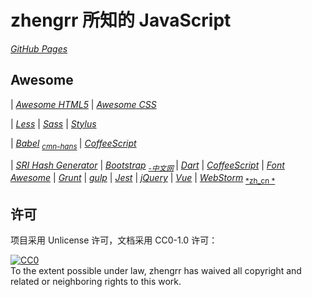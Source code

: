 # zhengrr 所知的 JavaScript

[*GitHub Pages*](https://afoolsbag.github.io/rrJavaScript/)

## Awesome

| [*Awesome HTML5*](https://github.com/diegocard/awesome-html5)
| [*Awesome CSS*](https://github.com/awesome-css-group/awesome-css)

| [*Less*](http://lesscss.org/)
| [*Sass*](https://sass-lang.com/)
| [*Stylus*](http://stylus-lang.com/)

| [*Babel*](https://babeljs.io/) <sub>
      [*cmn-hans*](https://babeljs.cn/) </sub>
| [*CoffeeScript*](https://coffeescript.org/)

| [*SRI Hash Generator*](https://www.srihash.org)
| [*Bootstrap*](https://getbootstrap.com/) <sub>
      [*-中文网*](http://www.bootcss.com/) </sub>
| [*Dart*](https://dartlang.org/)
| [*CoffeeScript*](https://coffeescript.org/)
| [*Font Awesome*](https://fontawesome.com/)
| [*Grunt*](https://gruntjs.com/)
| [*gulp*](https://gulpjs.com/)
| [*Jest*](https://jestjs.io/)
| [*jQuery*](https://jquery.com/)
| [*Vue*](https://vuejs.org/)
| [*WebStorm*](https://jetbrains.com/webstorm/) <sub>
      [*zh_cn *](https://github.com/pingfangx/jetbrains-in-chinese/tree/master/WebStorm) </sub>

## 许可

项目采用 Unlicense 许可，文档采用 CC0-1.0 许可：

<p xmlns:dct="https://purl.org/dc/terms/">
  <a rel="license"
     href="https://creativecommons.org/publicdomain/zero/1.0/">
    <img src="https://licensebuttons.net/p/zero/1.0/88x31.png" style="border-style: none;" alt="CC0" />
  </a>
  <br />
  To the extent possible under law,
  <span resource="[_:publisher]" rel="dct:publisher">
    <span property="dct:title">zhengrr</span></span>
  has waived all copyright and related or neighboring rights to this work.
</p>
